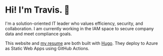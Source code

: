 # Hi! I'm Travis. :wave:

I'm a solution-oriented IT leader who values efficiency, security, and collaboration. I am currently working in the IAM space to secure company data and meet compliance goals.

This website and [my resume](https://resume.tbaraki.net) are both built with [Hugo](https://gohugo.io). They deploy to Azure as Static Web Apps using GitHub Actions.

